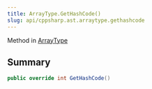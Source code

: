 ```yaml
---
title: ArrayType.GetHashCode()
slug: api/cppsharp.ast.arraytype.gethashcode
---
```

Method in [ArrayType](/api/cppsharp/ast/arraytype)

## Summary



```csharp
public override int GetHashCode()
```

